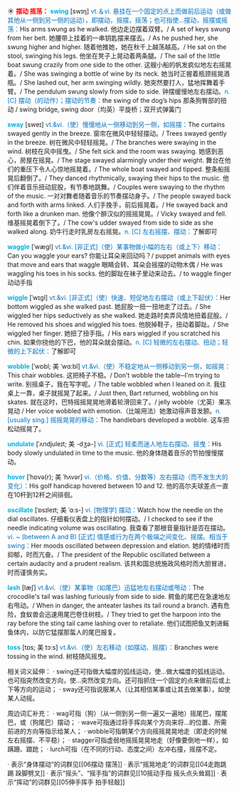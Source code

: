 ☀ <font color="red">**摆动 摇荡：**</font>
<font color="sky blue">**swing**</font> [swɪŋ] 
<font color="#0070c0">vt.＆vi. 悬挂在一个固定的点上而做前后运动（或做其他从一侧到另一侧的运动），即摆动，摇摆，摇荡；也可指使…摆动，摇摆或摇荡：</font>His arms swung as he walked. 他边走边摆着双臂。/ A set of keys swung from her belt. 她腰带上挂着的一串钥匙摆来摆去。/ As he pushed her, she swung higher and higher. 随着他推她，她在秋千上越荡越高。/ He sat on the stool, swinging his legs. 他坐在凳子上晃动着两条腿。/ The sail of the little boat swung crazily from one side to the other. 这艘小船的帆发疯似地左右摇晃着。/ She was swinging a bottle of wine by its neck. 她当时正握着瓶颈摇晃酒瓶。/ She lashed out, her arm swinging wildly. 她突然要打人，猛地挥舞着手臂。/ The pendulum swung slowly from side to side. 钟摆缓慢地左右摆动。<font color="#0070c0">n. [C] 摆动（的动作）；摆动的节奏：</font>the swing of the dog’s hips 那条狗臀部的扭动 / swing bridge, swing door（均英）平旋桥；双开式弹簧门 
 
<font color="sky blue">**sway**</font> [sweɪ]
<font color="#0070c0">vt.&vi.（使）慢慢地从一侧移动到另一侧，如摇摆：</font>The curtains swayed gently in the breeze. 窗帘在微风中轻轻摆动。/ Trees swayed gently in the breeze. 树在微风中轻轻摇晃。/ The branches were swaying in the wind. 树枝在风中摇曳。/ She felt sick and the room was swaying. 她感到恶心，房屋在摇晃。/ The stage swayed alarmingly under their weight. 舞台在他们的重压下令人心惊地摇晃着。/ The whole boat swayed and tipped. 整条船摇晃后翻倒了。/ They danced rhythmically, swaying their hips to the music. 他们伴着音乐扭动屁股，有节奏地跳舞。/ Couples were swaying to the rhythm of the music. 一对对舞者随着音乐的节奏摆动身子。/ The people swayed back and forth with arms linked. 人们手挽手，前后摇晃着。/ He swayed back and forth like a drunken man. 他像个醉汉似的摇摇晃晃。/ Vicky swayed and fell. 维基摇晃着倒下了。/ The cow's udder swayed from side to side as she walked along. 奶牛行走时乳房左右摇晃。<font color="#0070c0">n. [C] 左右摇摆、摆动：</font>了解即可
           
<font color="sky blue">**waggle**</font> [ˈwægl]
<font color="#0070c0">vt.&vi. [非正式]（使）某事物做小幅的左右（或上下）移动：</font>Can you waggle your ears? 你能让耳朵来回动吗？/ puppet animals with eyes that move and ears that waggle 眼睛会转、耳朵会摇摆的动物木偶 / He was waggling his toes in his socks. 他的脚趾在袜子里动来动去。/ to waggle finger 动动手指

<font color="sky blue">**wiggle**</font> [ˈwɪgl]
<font color="#0070c0">vt.&vi. [非正式]（使）快速、短促地左右摆动（或上下起伏）：</font>Her bottom wiggled as she walked past. 她屁股一扭一扭地走了过去。/ She wiggled her hips seductively as she walked. 她走路时卖弄风情地扭着屁股。/ He removed his shoes and wiggled his toes. 他脱掉鞋子，扭动着脚趾。/ She wiggled her finger. 她扭了扭手指。/ His ears wiggled if you scratched his chin. 如果你挠他的下巴，他的耳朵就会摆动。<font color="#0070c0">n. [C] 轻微的左右摆动、扭动；轻微的上下起伏：</font>了解即可
           
<font color="sky blue">**wobble**</font> [ˈwɒbl; 美 ˈwɑ:bl]
<font color="#0070c0">vt.&vi.（使）不稳定地从一侧移动到另一侧，如摇晃：</font>This chair wobbles. 这把椅子不稳。/ Don't wobble the table─I'm trying to write. 别摇桌子，我在写字呢。/ The table wobbled when I leaned on it. 我往桌上一靠，桌子就摇晃了起来。/ Just then, Bart returned, wobbling on his skates. 就在这时，巴特摇摇晃晃地滑着轮滑回来了。/ jelly wobble（尤英）果冻晃动 / Her voice wobbled with emotion.（比喻用法）她激动得声音发颤。<font color="#0070c0">n. [usually sing.] 摇摇晃晃的移动：</font>The handlebars developed a wobble. 这车把松动摇晃了。

<font color="sky blue">**undulate**</font> [ˈʌndjuleɪt; 美 -dʒə-]
<font color="#0070c0">vi. [正式] 轻柔而迷人地左右摆动、摇曳：</font>His body slowly undulated in time to the music. 他的身体随着音乐的节拍慢慢摆动。
           
<font color="sky blue">**hover**</font> [ˈhɒvə(r); 美 ˈhʌvər]
<font color="#0070c0">vi.（价格、价值、分数等）左右摆动（而不发生大的变化）：</font>His golf handicap hovered between 10 and 12. 他的高尔夫球差点一直在10杆到12杆之间徘徊。

<font color="sky blue">**oscillate**</font> [ˈɒsɪleɪt; 美 ˈɑ:s-]
<font color="#0070c0">vi. [物理学] 摆动：</font>Watch how the needle on the dial oscillates. 仔细看仪表盘上的指针如何摆动。/ I checked to see if the needle indicating volume was oscillating. 我查看了那根音量指针是否在摆动。<font color="#0070c0">vi. ~ (between A and B) [正式] 情感或行为在两个极端之间变化、摇摆。相当于swing：</font>Her moods oscillated between depression and elation. 她的情绪时而抑郁，时而亢奋。/ The president of the Republic oscillated between a certain audacity and a prudent realism. 该共和国总统施政风格时而大胆冒进，时而谨慎务实。          

<font color="sky blue">**lash**</font> [læʃ]
<font color="#0070c0">vt.&vi.（使）某事物（如尾巴）迅猛地左右摆动或甩动：</font>The crocodile's tail was lashing furiously from side to side. 鳄鱼的尾巴在急速地左右甩动。/ When in danger, the anteater lashes its tail round a branch. 遇有危险，食蚁兽会迅速用尾巴卷住树枝。/ They tried to get the harpoon into the ray before the sting tail came lashing over to retaliate. 他们试图把鱼叉刺进鳐鱼体内，以防它猛摆那蜇人的尾巴报复。           
               
<font color="sky blue">**toss**</font> [tɒs; 美 tɔ:s]
<font color="#0070c0">vt.&vi.（使）左右移动（如摆动、摇摆）：</font>Branches were tossing in the wind. 树枝随风摇曳。     

相关词义延伸：
· swing还可指做大幅度的弧线运动，使…做大幅度的弧线运动。也可指突然改变方向，使…突然改变方向。还可指抓住一个固定的点来做前后或上下等方向的运动；
· sway还可指说服某人（让其相信某事或让其去做某事），如使某人动摇。

周边词汇补充：
· wag可指（狗）（从一侧到另一侧一遍又一遍地）摇尾巴，摆尾巴，或（狗尾巴）摆动；
· wave可指通过将手挥向某个方向来将…的位置、所需前进的方向等指示给某人；
· wobble可指朝某个方向摇摇晃晃地走（即走的时候左右摇摆、不平稳）；
· stagger可指虚弱地摇摇晃晃地走（好像要倒地一样），如蹒跚、踉跄；
· lurch可指（在不同的行动、态度之间）左冲右撞，摇摆不定。

· 表示“身体摆动”的词群见[[06摆动 摆荡]]
· 表示“摇晃地走”的词群见[[04走跑跳踢 跺脚劈叉]]
· 表示“摇头”、“摇手指”的词群见[[10摇动手指 摇头点头耸肩]]
· 表示“挥动”的词群见[[05伸手挥手 拍手轻敲]]
